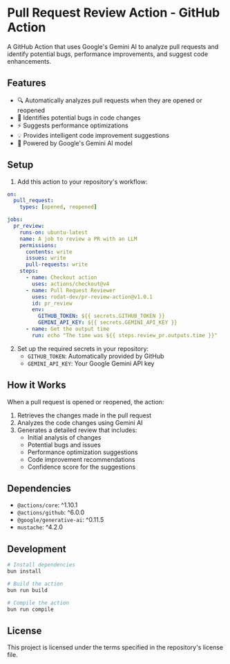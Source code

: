 # Pull Request Review Action - GitHub Action

A GitHub Action that uses Google's Gemini AI to analyze pull requests and identify potential bugs, performance improvements, and suggest code enhancements.

## Features

- 🔍 Automatically analyzes pull requests when they are opened or reopened
- 🐛 Identifies potential bugs in code changes
- ⚡ Suggests performance optimizations
- 💡 Provides intelligent code improvement suggestions
- 🤖 Powered by Google's Gemini AI model

## Setup

1. Add this action to your repository's workflow:

```yaml
on:
  pull_request:
    types: [opened, reopened]

jobs:
  pr_review:
    runs-on: ubuntu-latest
    name: A job to review a PR with an LLM
    permissions:
      contents: write
      issues: write
      pull-requests: write
    steps:
      - name: Checkout action
        uses: actions/checkout@v4
      - name: Pull Request Reviewer
        uses: rodat-dev/pr-review-action@v1.0.1
        id: pr_review
        env:
          GITHUB_TOKEN: ${{ secrets.GITHUB_TOKEN }}
          GEMINI_API_KEY: ${{ secrets.GEMINI_API_KEY }}
      - name: Get the output time
        run: echo "The time was ${{ steps.review_pr.outputs.time }}"
```

2. Set up the required secrets in your repository:
   - `GITHUB_TOKEN`: Automatically provided by GitHub
   - `GEMINI_API_KEY`: Your Google Gemini API key

## How it Works

When a pull request is opened or reopened, the action:

1. Retrieves the changes made in the pull request
2. Analyzes the code changes using Gemini AI
3. Generates a detailed review that includes:
   - Initial analysis of changes
   - Potential bugs and issues
   - Performance optimization suggestions
   - Code improvement recommendations
   - Confidence score for the suggestions

## Dependencies

- `@actions/core`: ^1.10.1
- `@actions/github`: ^6.0.0
- `@google/generative-ai`: ^0.11.5
- `mustache`: ^4.2.0

## Development

```bash
# Install dependencies
bun install

# Build the action
bun run build

# Compile the action
bun run compile
```

## License

This project is licensed under the terms specified in the repository's license file.
